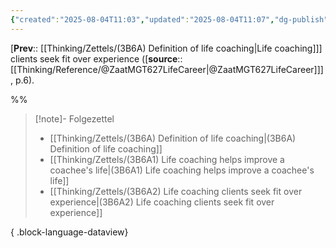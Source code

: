 ```yaml
---
{"created":"2025-08-04T11:03","updated":"2025-08-04T11:07","dg-publish":true,"dg-path":"Zettels/(3B6A2) Life coaching clients seek fit over experience.md","permalink":"/zettels/3-b6-a2-life-coaching-clients-seek-fit-over-experience/","dgPassFrontmatter":true,"noteIcon":"1"}
---
```


[**Prev**:: [[Thinking/Zettels/(3B6A) Definition of life coaching\|Life coaching]]] clients seek fit over experience ([**source**:: [[Thinking/Reference/@ZaatMGT627LifeCareer\|@ZaatMGT627LifeCareer]]], p.6). 

%%

> [!note]- Folgezettel
>  - [[Thinking/Zettels/(3B6A) Definition of life coaching\|(3B6A) Definition of life coaching]]
> - [[Thinking/Zettels/(3B6A1) Life coaching  helps improve a coachee's life\|(3B6A1) Life coaching  helps improve a coachee's life]]
> - [[Thinking/Zettels/(3B6A2) Life coaching clients seek fit over experience\|(3B6A2) Life coaching clients seek fit over experience]]
> 
{ .block-language-dataview}